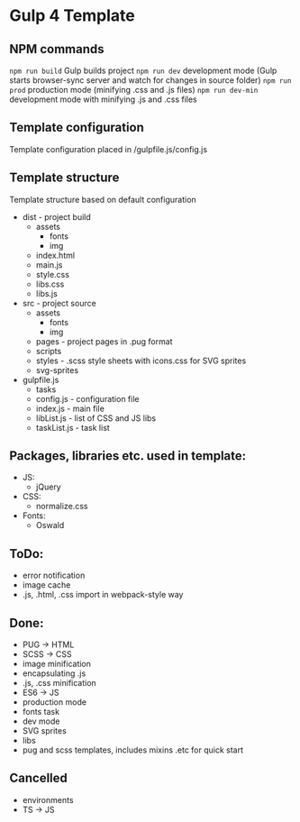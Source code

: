 # Gulp 4 Template

## NPM commands
```npm run build```
Gulp builds project
```npm run dev```
development mode (Gulp starts browser-sync server and watch for changes in source folder)
```npm run prod```
production mode (minifying .css and .js files)
```npm run dev-min```
development mode with minifying .js and .css files

## Template configuration
Template configuration placed in /gulpfile.js/config.js
## Template structure
Template structure based on default configuration
* dist - project build
    * assets
        * fonts
        * img
    * index.html
    * main.js
    * style.css
    * libs.css
    * libs.js
* src - project source
    * assets
        * fonts
        * img
    * pages - project pages in .pug format
    * scripts
    * styles - .scss style sheets with icons.css for SVG sprites
    * svg-sprites
* gulpfile.js
    * tasks
    * config.js - configuration file
    * index.js - main file
    * libList.js - list of CSS and JS libs
    * taskList.js - task list

## Packages, libraries etc. used in template:
* JS:
    * jQuery
* CSS:
    * normalize.css
* Fonts:
    * Oswald

## ToDo:
* error notification
* image cache
* .js, .html, .css import in webpack-style way
## Done:
* PUG -> HTML
* SCSS -> CSS
* image minification
* encapsulating .js
* .js, .css minification
* ES6 -> JS
* production mode
* fonts task
* dev mode
* SVG sprites
* libs
* pug and scss templates, includes mixins .etc for quick start
## Cancelled
* environments
* TS -> JS